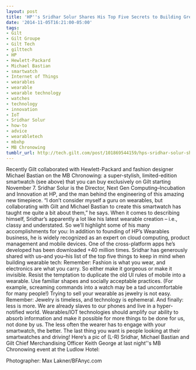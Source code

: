 ```yaml
---
layout: post
title: 'HP''s Sridhar Solur Shares His Top Five Secrets to Building Great Wearables '
date: '2014-11-05T16:21:00-05:00'
tags:
- Gilt
- Gilt Groupe
- Gilt Tech
- gilttech
- HP
- Hewlett-Packard
- Michael Bastian
- smartwatch
- Internet of Things
- wearables
- wearable
- wearable technology
- watches
- technology
- innovation
- IoT
- Sridhar Solur
- how-to
- advice
- wearabletech
- mbxhp
- MB Chronowing
tumblr_url: http://tech.gilt.com/post/101869544159/hps-sridhar-solur-shares-his-top-five-secrets-to
---
```



Recently Gilt collaborated with Hewlett-Packard and fashion designer Michael Bastian on the MB Chronowing: a super-stylish, limited-edition smartwatch (see above) that you can buy exclusively on Gilt starting November 7. Sridhar Solur is the Director, Next Gen Computing–Incubation and Innovation at HP, and the man behind the engineering of this amazing new timepiece.
“I don’t consider myself a guru on wearables, but collaborating with Gilt and Michael Bastian to create this smartwatch has taught me quite a bit about them,” he says. When it comes to describing himself, Sridhar’s apparently a lot like his latest wearable creation – i.e., classy and understated. So we’ll highlight some of his many accomplishments for you: In addition to founding of HP’s Wearables business, he is widely recognized as an expert on cloud computing, product management and mobile devices. One of the cross-platform apps he’s developed has been downloaded +40 million times.
Sridhar has generously shared with us–and you–his list of the top five things to keep in mind when building wearable tech:
Remember: Fashion is what you wear, and electronics are what you carry. So either make it gorgeous or make it invisible.
Resist the temptation to duplicate the old UI rules of mobile into a wearable.
Use familiar shapes and socially acceptable practices. (For example, screaming commands into a watch may be a tad uncomfortable for many people!)
Trying to sell your wearable as jewelry is not easy. Remember: Jewelry is timeless, and technology is ephemeral.
And finally: less is more. We are already slaves to our phones and live in a hyper-notified world. Wearables/IOT technologies should amplify our ability to absorb information and make it possible for more things to be done for us, not done by us. The less often the wearer has to engage with your smartwatch, the better. The last thing you want is people looking at their smartwatches and driving!
Here’s a pic of (L-R) Sridhar, Michael Bastian and Gilt Chief Merchandising Officer Keith George at last night''s MB Chronowing event at the Ludlow Hotel:

Photographer: Max Lakner/BFAnyc.com
